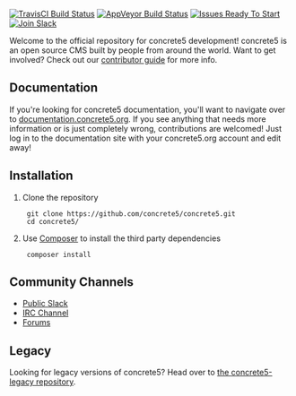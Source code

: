 [![TravisCI Build Status](https://travis-ci.org/concrete5/concrete5.svg?branch=develop)](https://travis-ci.org/concrete5/concrete5)
[![AppVeyor Build Status](https://ci.appveyor.com/api/projects/status/github/concrete5/concrete5?branch=develop&svg=true)](https://ci.appveyor.com/project/concrete5/concrete5)
[![Issues Ready To Start](https://badge.waffle.io/concrete5/concrete5.png?label=help%20wanted&title=Ready)](https://github.com/concrete5/concrete5/labels/help%20wanted)
[![Join Slack](https://slack.concrete5.org/badge.svg)](https://slack.concrete5.org/)

Welcome to the official repository for concrete5 development! concrete5 is an open source CMS built by people from 
around the world. Want to get involved? Check out our [contributor guide](https://github.com/concrete5/concrete5/blob/develop/CONTRIBUTING.md) for more info.

## Documentation

If you're looking for concrete5 documentation, you'll want to navigate over to [documentation.concrete5.org](https://documentation.concrete5.org). 
If you see anything that needs more information or is just completely wrong, contributions are welcomed! 
Just log in to the documentation site with your concrete5.org account and edit away!

## Installation

1. Clone the repository

        git clone https://github.com/concrete5/concrete5.git
        cd concrete5/

2. Use [Composer](https://getcomposer.org/) to install the third party dependencies

        composer install


## Community Channels

* [Public Slack](https://slack.concrete5.org)
* [IRC Channel](https://kiwiirc.com/client/irc.freenode.com/concrete5/)
* [Forums](https://concrete5.org/community/forums/)

## Legacy

Looking for legacy versions of concrete5? Head over to [the concrete5-legacy repository](http://github.com/concrete5/concrete5-legacy).
